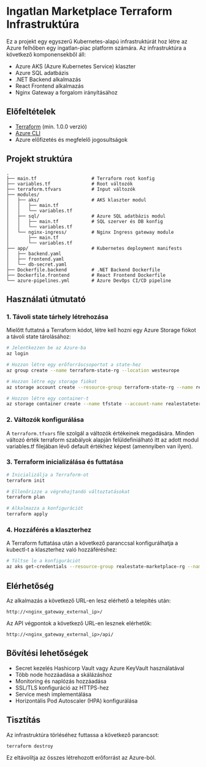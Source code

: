 # Ingatlan Marketplace Terraform Infrastruktúra

Ez a projekt egy egyszerű Kubernetes-alapú infrastruktúrát hoz létre az Azure felhőben egy ingatlan-piac platform számára. Az infrastruktúra a következő komponensekből áll:

- Azure AKS (Azure Kubernetes Service) klaszter
- Azure SQL adatbázis
- .NET Backend alkalmazás
- React Frontend alkalmazás
- Nginx Gateway a forgalom irányításához

## Előfeltételek

- [Terraform](https://www.terraform.io/downloads.html) (min. 1.0.0 verzió)
- [Azure CLI](https://docs.microsoft.com/en-us/cli/azure/install-azure-cli)
- Azure előfizetés és megfelelő jogosultságok

## Projekt struktúra

```
.
├── main.tf                    # Terraform root konfig
├── variables.tf               # Root változók
├── terraform.tfvars           # Input változók
├── modules/
│   ├── aks/                   # AKS klaszter modul
│   │   ├── main.tf
│   │   └── variables.tf 
│   ├── sql/                   # Azure SQL adatbázis modul
│   │   ├── main.tf            # SQL szerver és DB konfig
│   │   └── variables.tf
│   └── nginx-ingress/         # Nginx Ingress gateway module
│       ├── main.tf
│       └── variables.tf
├── app/                       # Kubernetes deployment manifests
│   ├── backend.yaml
│   ├── frontend.yaml
│   └── db-secret.yaml
├── Dockerfile.backend         # .NET Backend Dockerfile
├── Dockerfile.frontend        # React Frontend Dockerfile
└── azure-pipelines.yml        # Azure DevOps CI/CD pipeline
```

## Használati útmutató

### 1. Távoli state tárhely létrehozása

Mielőtt futtatná a Terraform kódot, létre kell hozni egy Azure Storage fiókot a távoli state tárolásához:

```bash
# Jelentkezzen be az Azure-ba
az login

# Hozzon létre egy erőforráscsoportot a state-hez
az group create --name terraform-state-rg --location westeurope

# Hozzon létre egy storage fiókot
az storage account create --resource-group terraform-state-rg --name realestateterraformstate --sku Standard_LRS --encryption-services blob

# Hozzon létre egy container-t
az storage container create --name tfstate --account-name realestateterraformstate
```

### 2. Változók konfigurálása

A `terraform.tfvars` file szolgál a változók értékeinek megadására. Minden változó érték terraform szabályok alapján felüldefiniálható itt az adott modul variables.tf filejában lévő default értékhez képest (amennyiben van ilyen).

### 3. Terraform inicializálása és futtatása

```bash
# Inicializálja a Terraform-ot
terraform init

# Ellenőrizze a végrehajtandó változtatásokat
terraform plan

# Alkalmazza a konfigurációt
terraform apply
```

### 4. Hozzáférés a klaszterhez

A Terraform futtatása után a következő paranccsal konfigurálhatja a kubectl-t a klaszterhez való hozzáféréshez:

```bash
# Töltse le a konfigurációt
az aks get-credentials --resource-group realestate-marketplace-rg --name realestate-marketplace-aks
```

## Elérhetőség

Az alkalmazás a következő URL-en lesz elérhető a telepítés után:

```
http://<nginx_gateway_external_ip>/
```

Az API végpontok a következő URL-en lesznek elérhetők:

```
http://<nginx_gateway_external_ip>/api/
```

## Bővítési lehetőségek

- Secret kezelés Hashicorp Vault vagy Azure KeyVault használatával
- Több node hozzáadása a skálázáshoz
- Monitoring és naplózás hozzáadása
- SSL/TLS konfiguráció az HTTPS-hez
- Service mesh implementálása
- Horizontális Pod Autoscaler (HPA) konfigurálása

## Tisztítás

Az infrastruktúra törléséhez futtassa a következő parancsot:

```bash
terraform destroy
```

Ez eltávolítja az összes létrehozott erőforrást az Azure-ból.
